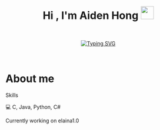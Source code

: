 <h1 align="center"><b>Hi , I'm Aiden Hong </b><img src="https://media.giphy.com/media/hvRJCLFzcasrR4ia7z/giphy.gif" width="35"></h1>

<!--  -->

<br>


<p align="center">
  <a href="https://git.io/typing-svg"><img src="https://readme-typing-svg.demolab.com?font=Fira+Code&weight=600&size=22&duration=3000&pause=1000&color=7E31F7&random=false&width=435&lines=University+of+Washington+Seattle;Electrical+%26+Computer+Engineering" alt="Typing SVG" /></a>
</p>


<br>


# About me

Skills

:computer: C, Java, Python, C#

Currently working on elaina1.0
